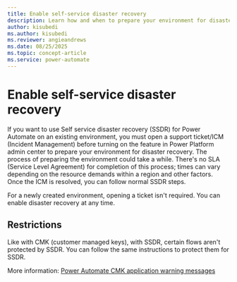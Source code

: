 ```yaml
---
title: Enable self-service disaster recovery
description: Learn how and when to prepare your environment for disaster recovery.
author: kisubedi
ms.author: kisubedi
ms.reviewer: angieandrews
ms.date: 08/25/2025
ms.topic: concept-article
ms.service: power-automate
---
```


# Enable self-service disaster recovery

If you want to use Self service disaster recovery (SSDR) for Power Automate on an existing environment, you must open a support ticket/ICM (Incident Management) before turning on the feature in Power Platform admin center to prepare your environment for disaster recovery. The process of preparing the environment could take a while. There's no SLA (Service Level Agreement) for completion of this process; times can vary depending on the resource demands within a region and other factors. Once the ICM is resolved, you can follow normal SSDR steps.

For a newly created environment, opening a ticket isn't required. You can enable disaster recovery at any time.

## Restrictions

Like with CMK (customer managed keys), with SSDR, certain flows aren't protected by SSDR. You can follow the same instructions to protect them for SSDR.

More information: [Power Automate CMK application warning messages](customer-managed-keys.md#power-automate-cmk-application-warning-messages)

